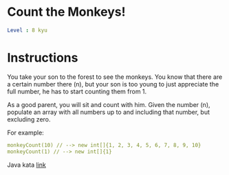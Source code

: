 # Count the Monkeys!

```yaml
Level : 8 kyu
```

# Instructions
You take your son to the forest to see the monkeys. You know that there are a certain number there (n), but your son is too young to just appreciate the full number, he has to start counting them from 1.

As a good parent, you will sit and count with him. Given the number (n), populate an array with all numbers up to and including that number, but excluding zero.

For example:

```yaml
monkeyCount(10) // --> new int[]{1, 2, 3, 4, 5, 6, 7, 8, 9, 10}
monkeyCount(1) // --> new int[]{1}
```

Java kata [link](https://www.codewars.com/kata/56f69d9f9400f508fb000ba7/train/java)